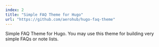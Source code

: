 ```yaml
---
index: 2
title: "Simple FAQ Theme for Hugo"
url: "https://github.com/aerohub/hugo-faq-theme"
---
```


Simple FAQ Theme for Hugo. You may use this theme for building very simple FAQs or note lists.
